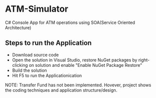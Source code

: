 # ATM-Simulator
C# Console App for ATM operations using SOA(Service Oriented Architecture)

Steps to run the Application
----------------------------

  - Download source code
  - Open the solution in Visual Studio, restore NuGet packages by right-clicking on solution and enable "Enable NuGet Package Restore"
  - Build the solution  
  - Hit F5 to run the Applicationication
 
NOTE: Transfer Fund has not been implemented. Hovever, project shows the coding techniques and application structure/design.